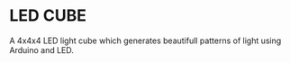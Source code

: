 # LED CUBE
 A 4x4x4 LED light cube which generates beautifull patterns of light using Arduino and LED. 

